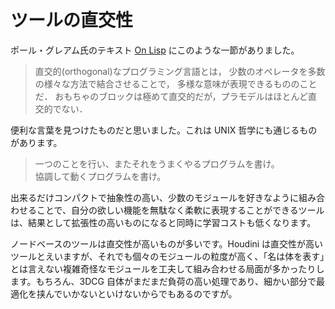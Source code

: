 # ツールの直交性

ポール・グレアム氏のテキスト [On Lisp](http://www.asahi-net.or.jp/~kc7k-nd/onlispjhtml/returningFunctions.html) にこのような一節がありました。

> 直交的(orthogonal)なプログラミング言語とは， 少数のオペレータを多数の様々な方法で結合させることで， 多様な意味が表現できるもののことだ． おもちゃのブロックは極めて直交的だが，プラモデルはほとんど直交的でない．

便利な言葉を見つけたものだと思いました。これは UNIX 哲学にも通じるものがあります。

> 一つのことを行い、またそれをうまくやるプログラムを書け。  
> 協調して動くプログラムを書け。

出来るだけコンパクトで抽象性の高い、少数のモジュールを好きなように組み合わせることで、自分の欲しい機能を無駄なく柔軟に表現することができるツールは、結果として拡張性の高いものになると同時に学習コストも低くなります。

ノードベースのツールは直交性が高いものが多いです。Houdini は直交性が高いツールとえいますが、それでも個々のモジュールの粒度が高く、「名は体を表す」とは言えない複雑奇怪なモジュールを工夫して組み合わせる局面が多かったりします。もちろん、3DCG 自体がまだまだ負荷の高い処理であり、細かい部分で最適化を挟んでいかないといけないからでもあるのですが。
